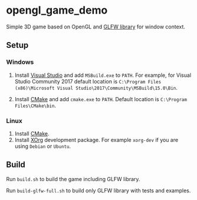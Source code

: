 # opengl_game_demo
Simple 3D game based on OpenGL and [GLFW library](https://github.com/glfw/glfw) for window context.

## Setup
### Windows
1. Install [Visual Studio](https://www.visualstudio.com/) and add `MSBuild.exe` to `PATH`.
For example, for Visual Studio Community 2017 default location is
`C:\Program Files (x86)\Microsoft Visual Studio\2017\Community\MSBuild\15.0\Bin`.

2. Install [CMake](https://cmake.org/) and add `cmake.exe` to `PATH`.
Default location is `C:\Program Files\CMake\bin`.

### Linux
1. Install [CMake](https://cmake.org/).
2. Install [XOrg](https://www.x.org/wiki/) development package. 
For example `xorg-dev` if you are using `Debian` or `Ubuntu`.

## Build
Run `build.sh` to build the game including GLFW library.

Run `build-glfw-full.sh` to build only GLFW library with tests and examples.
